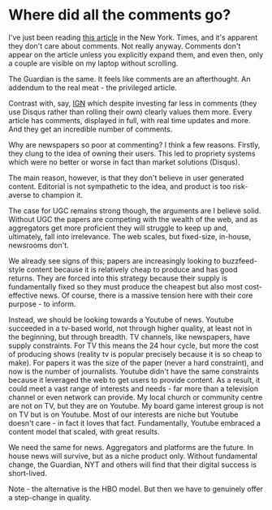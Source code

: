 Where did all the comments go?
==============================

I've just been reading [this article][cia-spying] in the New York.
Times, and it's apparent they don't care about comments. Not really
anyway. Comments don't appear on the article unless you explicitly
expand them, and even then, only a couple are visible on my laptop
without scrolling.

The Guardian is the same. It feels like comments are an afterthought.
An addendum to the real meat - the privileged article.

Contrast with, say, [IGN][ign] which despite investing far less in
comments (they use Disqus rather than rolling their own) clearly
values them more. Every article has comments, displayed in full, with
real time updates and more. And they get an incredible number of
comments.

Why are newspapers so poor at commenting? I think a few reasons.
Firstly, they clung to the idea of owning their users. This led to
propriety systems which were no better or worse in fact than market
solutions (Disqus).

The main reason, however, is that they don't believe in user generated
content. Editorial is not sympathetic to the idea, and product is too
risk-averse to champion it.

The case for UGC remains strong though, the arguments are I believe
solid. Without UGC the papers are competing with the wealth of the
web, and as aggregators get more proficient they will struggle to keep
up and, ultimately, fall into irrelevance. The web scales, but
fixed-size, in-house, newsrooms don't.

We already see signs of this; papers are increasingly looking to
buzzfeed-style content because it is relatively cheap to produce and
has good returns. They are forced into this strategy because their
supply is fundamentally fixed so they must produce the cheapest but
also most cost-effective news. Of course, there is a massive tension
here with their core purpose - to inform.

Instead, we should be looking towards a Youtube of news. Youtube
succeeded in a tv-based world, not through higher quality, at least
not in the beginning, but through breadth. TV channels, like
newspapers, have supply constraints. For TV this means the 24 hour
cycle, but more the cost of producing shows (reality tv is popular
precisely because it is so cheap to make). For papers it was the size
of the paper (never a hard constraint), and now is the number of
journalists. Youtube didn't have the same constraints because it
leveraged the web to get users to provide content. As a result, it
could meet a vast range of interests and needs - far more than a
television channel or even network can provide. My local church or
community centre are not on TV, but they are on Youtube. My board game
interest group is not on TV but is on Youtube. Most of our interests
are niche but Youtube doesn't care - in fact it loves that fact.
Fundamentally, Youtube embraced a content model that scaled, with
great results.

We need the same for news. Aggregators and platforms are the future.
In house news will survive, but as a niche product only. Without
fundamental change, the Guardian, NYT and others will find that their
digital success is short-lived.

Note - the alternative is the HBO model. But then we have to genuinely
offer a step-change in quality.

[cia-spying]: http://www.nytimes.com/2014/08/01/opinion/The-CIAs-Reckless-Breach-of-Trust.html?_r=0
[ign]: http://ign.com
